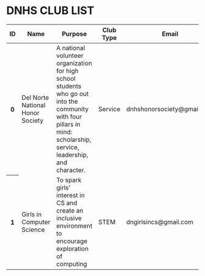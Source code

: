 <html>
    <head>
        <style>
            .role {
                color: red;
            }
        </style>
    </head>
    <body>
        <h1 class="text-center m-5 text-success">DNHS CLUB LIST</h1>
        <div class="table-responsive mx-5">
            <table class="table table-hover table-bordered border-secondary mb-5">
                <thead>
                    <tr>
                        <th scope="col">ID</th>
                        <th scope="col">Name</th>
                        <th scope="col">Purpose</th>
                        <th scope="col">Club Type</th>
                        <th scope="col">Email</th>
                        <th scope="col">Meeting Time</th>
                        <th scope="col">Club President</th>
                        <th scope="col">Staff Advisor</th>
                        <th scope="col">Official Club?</th>
                        <th scope="col">Reviews</th>
                        <th scope="col">Meeting Minutes</th>
                        <th scope="col"></th>
                        <th scope="col"></th>
                    </tr>
                </thead>
                <tbody class="table-group-divider">
                    <tr>
                        <th scope="row">0</th>
                        <td>Del Norte National Honor Society</td>
                        <td>A national volunteer organization for high school students who go out into the community with four pillars in mind: scholarship, service, leadership, and character.</td>
                        <td>Service</td>
                        <td>dnhshonorsociety@gmail.com</td>
                        <td>N/A</td>
                        <td>Jane Doe</td>
                        <td>Mr. Swanson</td>
                        <td>Y</td>
                        <td></td>
                        <td></td>
                        <td class="role">Update</td>
                        <td class="role">Delete</td>
                    </tr>
                    <tr>
                        <th scope="row">1</th>
                        <td>Girls in Computer Science</td>
                        <td>To spark girls' interest in CS and create an inclusive environment to encourage exploration of computing</td>
                        <td>STEM</td>
                        <td>dngirlsincs@gmail.com</td>
                        <td>Wednesdays at lunch</td>
                        <td>John Smith</td>
                        <td>Mr. Mortensen</td>
                        <td>Y</td>
                        <td></td>
                        <td></td>
                        <td class="role">Update</td>
                        <td class="role">Delete</td>
                    </tr>
                </tbody>
            </table>
        </div>
    </body>
</html>